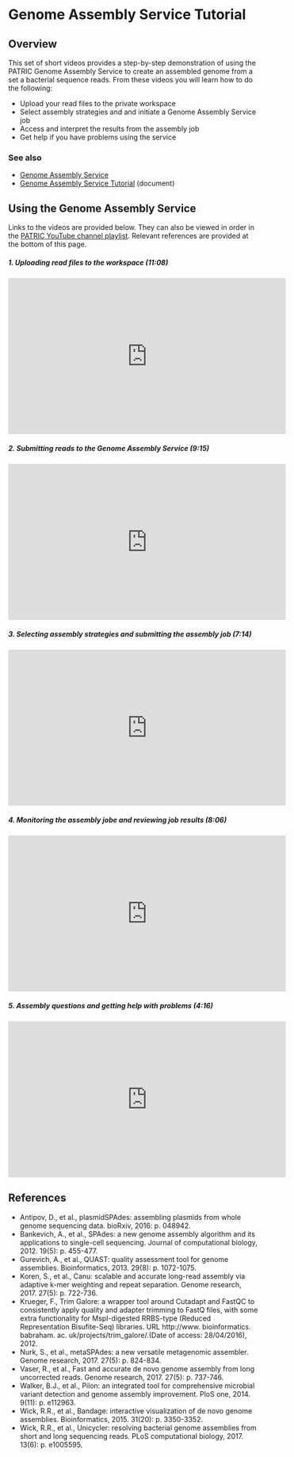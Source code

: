 # Genome Assembly Service Tutorial

## Overview
This set of short videos provides a step-by-step demonstration of using the PATRIC Genome Assembly Service to create an assembled genome from a set a bacterial sequence reads. From these videos you will learn how to do the following:

* Upload your read files to the private workspace
* Select assembly strategies and  and initiate a Genome Assembly Service job
* Access and interpret the results from the assembly job
* Get help if you have problems using the service

### See also
* [Genome Assembly Service](https://patricbrc.org/app/Assembly2)
* [Genome Assembly Service Tutorial](https://docs.patricbrc.org/tutorial/genome_assembly/assembly2.html) (document)

## Using the Genome Assembly Service

Links to the videos are provided below.  They can also be viewed in order in the [PATRIC YouTube channel playlist](https://www.youtube.com/playlist?list=PLsstVALeacEIk2iu794_XYrPFUEAETy_l). Relevant references are provided at the bottom of this page.

##### 1. Uploading read files to the workspace (11:08)
<iframe width="560" height="315" src="https://www.youtube.com/embed/aCJrMDyfDDk" frameborder="0" allow="accelerometer; autoplay; encrypted-media; gyroscope; picture-in-picture" allowfullscreen></iframe>

##### 2. Submitting reads to the Genome Assembly Service (9:15) 
<iframe width="560" height="315" src="https://www.youtube.com/embed/89cpfkQvgWI" frameborder="0" allow="accelerometer; autoplay; encrypted-media; gyroscope; picture-in-picture" allowfullscreen></iframe>

##### 3. Selecting assembly strategies and submitting the assembly job (7:14)
<iframe width="560" height="315" src="https://www.youtube.com/embed/afxnUM7jtk4" frameborder="0" allow="accelerometer; autoplay; encrypted-media; gyroscope; picture-in-picture" allowfullscreen></iframe>

##### 4. Monitoring the assembly jobe and reviewing job results (8:06)
<iframe width="560" height="315" src="https://www.youtube.com/embed/wWq1Ec6yhWM" frameborder="0" allow="accelerometer; autoplay; encrypted-media; gyroscope; picture-in-picture" allowfullscreen></iframe>

##### 5. Assembly questions and getting help with problems (4:16)
<iframe width="560" height="315" src="https://www.youtube.com/embed/e8dnNw0Ir0w" frameborder="0" allow="accelerometer; autoplay; encrypted-media; gyroscope; picture-in-picture" allowfullscreen></iframe>

## References
* Antipov, D., et al., plasmidSPAdes: assembling plasmids from whole genome sequencing data. bioRxiv, 2016: p. 048942.
* Bankevich, A., et al., SPAdes: a new genome assembly algorithm and its applications to single-cell sequencing. Journal of computational biology, 2012. 19(5): p. 455-477.
* Gurevich, A., et al., QUAST: quality assessment tool for genome assemblies. Bioinformatics, 2013. 29(8): p. 1072-1075.
* Koren, S., et al., Canu: scalable and accurate long-read assembly via adaptive k-mer weighting and repeat separation. Genome research, 2017. 27(5): p. 722-736.
* Krueger, F., Trim Galore: a wrapper tool around Cutadapt and FastQC to consistently apply quality and adapter trimming to FastQ files, with some extra functionality for MspI-digested RRBS-type (Reduced Representation Bisufite-Seq) libraries. URL http://www. bioinformatics. babraham. ac. uk/projects/trim_galore/.(Date of access: 28/04/2016), 2012.
* Nurk, S., et al., metaSPAdes: a new versatile metagenomic assembler. Genome research, 2017. 27(5): p. 824-834.
* Vaser, R., et al., Fast and accurate de novo genome assembly from long uncorrected reads. Genome research, 2017. 27(5): p. 737-746.
* Walker, B.J., et al., Pilon: an integrated tool for comprehensive microbial variant detection and genome assembly improvement. PloS one, 2014. 9(11): p. e112963.
* Wick, R.R., et al., Bandage: interactive visualization of de novo genome assemblies. Bioinformatics, 2015. 31(20): p. 3350-3352.
* Wick, R.R., et al., Unicycler: resolving bacterial genome assemblies from short and long sequencing reads. PLoS computational biology, 2017. 13(6): p. e1005595.

